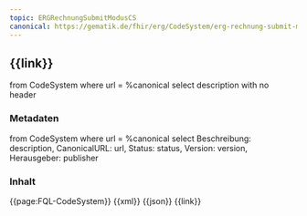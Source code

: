 ```yaml
---
topic: ERGRechnungSubmitModusCS
canonical: https://gematik.de/fhir/erg/CodeSystem/erg-rechnung-submit-modus-cs
---
```


## {{link}}

<fql output="inline">
from
	CodeSystem
where
	url = %canonical
select
	description
with
  no header
</fql>

### Metadaten

<fql output="transpose" headers="true">
from
	CodeSystem
where
	url = %canonical
select
	Beschreibung: description, CanonicalURL: url, Status: status, Version: version, Herausgeber: publisher
</fql>

### Inhalt

<tabs>
    <tab title="Darstellung">
    {{page:FQL-CodeSystem}}
    </tab>
    <tab title="XML">      
        {{xml}}
    </tab>
    <tab title="JSON">
        {{json}}
    </tab>
    <tab title="Link">
        {{link}}
    </tab>
</tabs>